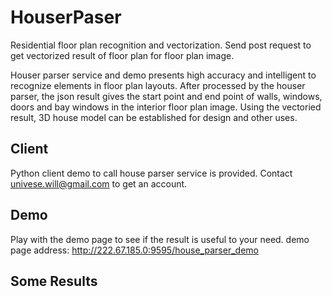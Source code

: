 # HouserPaser
Residential floor plan recognition and vectorization. Send post request to get vectorized result of floor plan for floor plan image.

Houser parser service and demo presents high accuracy and intelligent to recognize elements in floor plan layouts. After processed by the houser parser, the json result gives the start point and end point of walls, windows, doors and bay windows in the interior floor plan image. Using the vectoried result, 3D house model can be established for design and other uses.

## Client
Python client demo to call house parser service is provided. Contact univese.will@gmail.com to get an account.

## Demo
Play with the demo page to see if the result is useful to your need.
demo page address: http://222.67.185.0:9595/house_parser_demo

## Some Results
